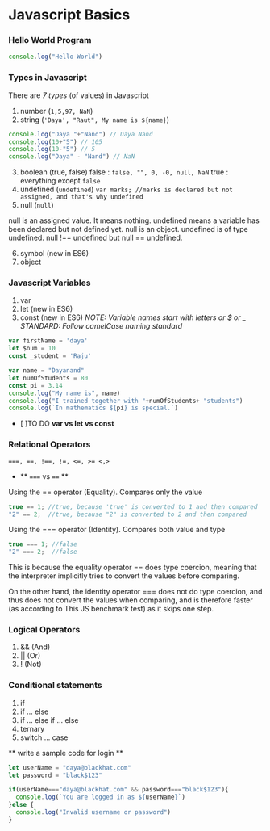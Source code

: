 # Javascript Basics

### Hello World Program
```javascript
console.log("Hello World")
```

### Types in Javascript
There are *7 types* (of values) in Javascript
1. number (`1,5,97, NaN`)
2. string (`'Daya', "Raut", My name is ${name}`)
```javascript
console.log("Daya "+"Nand") // Daya Nand
console.log(10+"5") // 105
console.log(10-"5") // 5
console.log("Daya" - "Nand") // NaN
```
3. boolean (true, false)
false : `false, "", 0, -0, null, NaN`
true : everything except `false`
4. undefined (`undefined`)
`var marks; //marks is declared but not assigned, and that's why undefined`
5. null (`null`)

null is an assigned value. It means nothing.
undefined means a variable has been declared but not defined yet.
null is an object. undefined is of type undefined.
null !== undefined but null == undefined.

6. symbol (new in ES6)
7. object

### Javascript Variables
1. var
2. let (new in ES6)
3. const (new in ES6)
*NOTE: Variable names start with letters or $ or _*
*STANDARD: Follow camelCase naming standard*
```javascript
var firstName = 'daya'
let $num = 10
const _student = 'Raju'

var name = "Dayanand"
let numOfStudents = 80
const pi = 3.14
console.log("My name is", name)
console.log("I trained together with "+numOfStudents+ "students")
console.log(`In mathematics ${pi} is special.`)
```
- [ ]TO DO **var vs let vs const**

### Relational Operators
`===, ==, !==, !=, <=, >= <,>`

- ** `===` vs `==` **

Using the == operator (Equality). Compares only the  value

```javascript
true == 1; //true, because 'true' is converted to 1 and then compared
"2" == 2;  //true, because "2" is converted to 2 and then compared
```
Using the === operator (Identity). Compares both value and type
```javascript
true === 1; //false
"2" === 2;  //false

```

This is because the equality operator == does type coercion, meaning that the interpreter implicitly tries to convert the values before comparing.

On the other hand, the identity operator === does not do type coercion, and thus does not convert the values when comparing, and is therefore faster (as according to This JS benchmark test) as it skips one step. 

### Logical Operators
1. && (And)
2. || (Or)
3. ! (Not)

### Conditional statements
1. if
2. if ... else
3. if ... else if ... else
4. ternary
5. switch ... case


** write a sample code for login **
```javascript
let userName = "daya@blackhat.com"
let password = "black$123"

if(userName==="daya@blackhat.com" && password==="black$123"){
  console.log(`You are logged in as ${userName}`)
}else {
  console.log("Invalid username or password")
}

```
